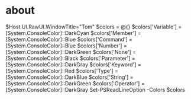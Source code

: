 # about
$Host.UI.RawUI.WindowTitle="Tom"
$colors = @{}
$colors['Variable'] = [System.ConsoleColor]::DarkCyan
$colors['Member'] = [System.ConsoleColor]::Blue
$colors['Command'] = [System.ConsoleColor]::Blue
$colors['Number'] = [System.ConsoleColor]::DarkGreen
$colors['None'] = [System.ConsoleColor]::Black
$colors['Parameter'] = [System.ConsoleColor]::DarkGray
$colors['Keyword'] = [System.ConsoleColor]::Red
$colors['Type'] = [System.ConsoleColor]::DarkBlue
$colors['String'] = [System.ConsoleColor]::DarkGreen
$colors['Operator'] = [System.ConsoleColor]::DarkGray
Set-PSReadLineOption -Colors $colors
